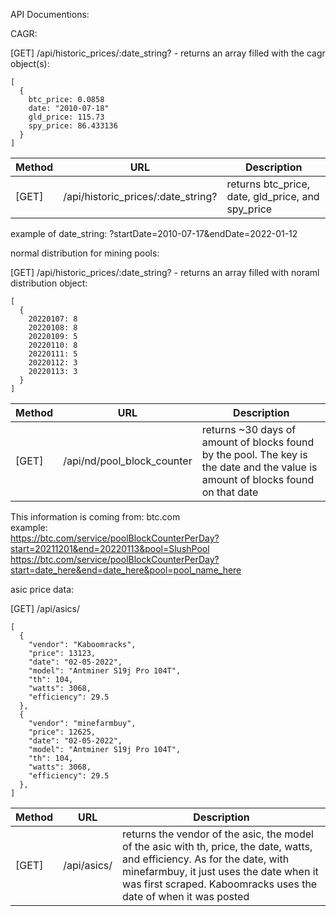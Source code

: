 API Documentions:

CAGR:

[GET] /api/historic_prices/:date_string? - returns an array filled with the cagr object(s):

```
[
  {
    btc_price: 0.0858
    date: "2010-07-18"
    gld_price: 115.73
    spy_price: 86.433136
  }
]
```

| Method | URL                                | Description                                       |
| ------ | ---------------------------------- | ------------------------------------------------- |
| [GET]  | /api/historic_prices/:date_string? | returns btc_price, date, gld_price, and spy_price |

example of date_string: ?startDate=2010-07-17&endDate=2022-01-12

normal distribution for mining pools:

[GET] /api/historic_prices/:date_string? - returns an array filled with noraml distribution object:

```
[
  {
    20220107: 8
    20220108: 8
    20220109: 5
    20220110: 8
    20220111: 5
    20220112: 3
    20220113: 3
  }
]
```

| Method | URL                        | Description                                                                                                                      |
| ------ | -------------------------- | -------------------------------------------------------------------------------------------------------------------------------- |
| [GET]  | /api/nd/pool_block_counter | returns ~30 days of amount of blocks found by the pool. The key is the date and the value is amount of blocks found on that date |

This information is coming from: btc.com <br/>
example: <br/>
https://btc.com/service/poolBlockCounterPerDay?start=20211201&end=20220113&pool=SlushPool <br/>
https://btc.com/service/poolBlockCounterPerDay?start=date_here&end=date_here&pool=pool_name_here <br/>

asic price data:

[GET] /api/asics/

```
[
  {
    "vendor": "Kaboomracks",
    "price": 13123,
    "date": "02-05-2022",
    "model": "Antminer S19j Pro 104T",
    "th": 104,
    "watts": 3068,
    "efficiency": 29.5
  },
  {
    "vendor": "minefarmbuy",
    "price": 12625,
    "date": "02-05-2022",
    "model": "Antminer S19j Pro 104T",
    "th": 104,
    "watts": 3068,
    "efficiency": 29.5
  },
]
```

| Method | URL         | Description                                                                                                                                                                                                                                |
| ------ | ----------- | ------------------------------------------------------------------------------------------------------------------------------------------------------------------------------------------------------------------------------------------ |
| [GET]  | /api/asics/ | returns the vendor of the asic, the model of the asic with th, price, the date, watts, and efficiency. As for the date, with minefarmbuy, it just uses the date when it was first scraped. Kaboomracks uses the date of when it was posted |
